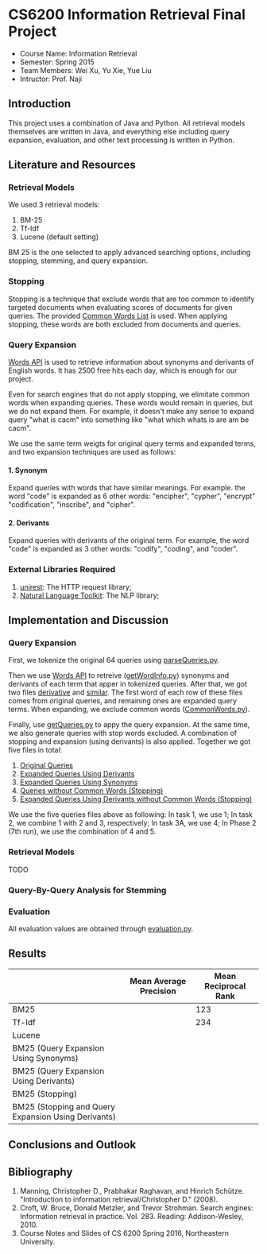 # CS6200 Information Retrieval Final Project

* Course Name: Information Retrieval
* Semester: Spring 2015
* Team Members: Wei Xu, Yu Xie, Yue Liu
* Intructor: Prof. Naji

## Introduction
This project uses a combination of Java and Python. All retrieval models themselves are written in Java, and everything else including query expansion, evaluation, and other text processing is written in Python.

## Literature and Resources
###  Retrieval Models
We used 3 retrieval models:

1. BM-25
2. Tf-Idf
3. Lucene (default setting)

BM 25 is the one selected to apply advanced searching options, including stopping, stemming, and query expansion.

### Stopping
Stopping is a technique that exclude words that are too common to identify targeted documents when evaluating scores of documents for given queries. The provided [Common Words List](common_words) is used. When applying stopping, these words are both excluded from documents and queries.

### Query Expansion
[Words API](https://www.wordsapi.com/) is used to retrieve information about synonyms and derivants of English words. It has 2500 free hits each day, which is enough for our project.

Even for search engines that do not apply stopping, we elimitate common words when expanding queries. These words would remain in queries, but we do not expand them. For example, it doesn't make any sense to expand query "what is cacm" into something like "what which whats is are am be cacm".

We use the same term weigts for original query terms and expanded terms, and two expansion techniques are used as follows: 

#### 1. Synonym
Expand queries with words that have similar meanings. For example. the word "code" is expanded as 6 other words: "encipher", "cypher", "encrypt" "codification", "inscribe", and "cipher".

#### 2. Derivants
Expand queries with derivants of the original term. For example, the word "code" is expanded as 3 other words: "codify", "coding", and "coder".

### External Libraries Required
1. [unirest](http://unirest.io/): The HTTP request library;
2. [Natural Language Toolkit](http://www.nltk.org/): The NLP library;

## Implementation and Discussion
### Query Expansion
First, we tokenize the original 64 queries using [parseQueries.py](/python/parseQueries.py).

Then we use [Words API](https://www.wordsapi.com/) to retreive ([getWordInfo.py](/python/getWordInfo.py)) synonyms and derivants of each term that apper in tokenized queries. After that, we got two files [derivative](/python/derivative.txt) and [similar](/python/similar.txt). The first word of each row of these files comes from original queries, and remaining ones are expanded query terms. When expanding, we exclude common words ([CommonWords.py](/python/CommonWords.py)).

Finally, use [getQueries.py](/python/getQueries.py) to appy the query expansion. At the same time, we also generate queries with stop words excluded. A combination of stopping and expansion (using derivants) is also applied. Together we got five files in total:

1. [Original Queries](/queries/originalQueriesTokens.txt)
2. [Expanded Queries Using Derivants](/queries/expandedQueriesTokensUsingDerivantsOriginalIncluded.txt)
3. [Expanded Queries Using Synonyms](/queries/expandedQueriesTokensUsingSynonymOriginalIncluded.txt)
4. [Queries without Common Words (Stopping)](/queries/stoppedQueriesTokens.txt)
5. [Expanded Queries Using Derivants without Common Words (Stopping)](/queries/stoppedExpandedQueriesTokensUsingDerivantsOriginalIncluded.txt)

We use the five queries files above as following: In task 1, we use 1; In task 2, we combine 1 with 2 and 3, respectively; In task 3A, we use 4; In Phase 2 (7th run), we use the combination of 4 and 5.

### Retrieval Models
TODO

### Query-By-Query Analysis for Stemming

### Evaluation
All evaluation values are obtained through [evaluation.py](/python/evaluation.py).

## Results
|                                                     | Mean Average Precision | Mean Reciprocal Rank |
|-----------------------------------------------------|------------------------|----------------------|
| BM25                                                |                        |123                   |345
| Tf-Idf                                              |                        |234                   |456
| Lucene                                              |                        |                      |
| BM25 (Query Expansion Using Synonyms)               |                        |                      |
| BM25 (Query Expansion Using Derivants)              |                        |                      |
| BM25 (Stopping)                                     |                        |                      |
| BM25 (Stopping and Query Expansion Using Derivants) |                        |                      |


## Conclusions and Outlook

## Bibliography
1. Manning, Christopher D., Prabhakar Raghavan, and Hinrich Schütze. "Introduction to information retrieval/Christopher D." (2008).
2. Croft, W. Bruce, Donald Metzler, and Trevor Strohman. Search engines: Information retrieval in practice. Vol. 283. Reading: Addison-Wesley, 2010.
3. Course Notes and Slides of CS 6200 Spring 2016, Northeastern University.



